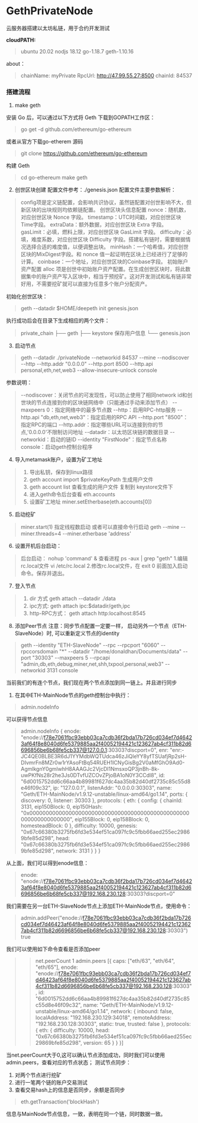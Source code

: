 # GethPrivateNode
云服务器搭建以太坊私链，用于合约开发测试

**cloudPATH:**
> ubuntu 20.02
nodjs 18.12
go-1.18.7
geth-1.10.16

about：
> chainName: myPrivate
> RpcUrl: http://47.99.55.27:8500
> chainId: 84537

### 搭建流程
1. make geth

安装 Go 后，可以通过以下方式将 Geth 下载到GOPATH工作区：
>go get -d github.com/ethereum/go-ethereum

或者从官方下载go-etherem 源码
> git clone https://github.com/ethereum/go-ethereum

构建 Geth
>cd go-ethereum
make geth

2. 创世区块创建
配置文件参考：./genesis.json
配置文件主要参数解析：
> config项是定义链配置，会影响共识协议，虽然链配置对创世影响不大，但新区块的出块规则均依赖链配置。
创世区块头信息配置
nonce：随机数，对应创世区块 Nonce 字段。
timestamp：UTC时间戳，对应创世区块 Time字段。
extraData：额外数据，对应创世区块 Extra 字段。
gasLimit：必填，燃料上限，对应创世区块 GasLimit 字段。
difficulty：必填，难度系数，对应创世区块 Difficulty 字段。搭建私有链时，需要根据情况选择合适的难度值，以便调整出块。
minHash：一个哈希值，对应创世区块的MixDigest字段。和 nonce 值一起证明在区块上已经进行了足够的计算。
coinbase：一个地址，对应创世区块的Coinbase字段。
初始账户资产配置
alloc 项是创世中初始账户资产配置。在生成创世区块时，将此数据集中的账户资产写入区块中，相当于预挖矿。这对开发测试和私有链非常好用，不需要挖矿就可以直接为任意多个账户分配资产。

初始化创世区块：
> geth --datadir $HOME/deepeth init genesis.json

执行成功后会在目录下生成相应的两个文件：
> private_chain
├── geth
├── keystore 保存用户信息
└── genesis.json

3. 启动节点
>  geth --datadir ./privateNode --networkid 84537 --mine --nodiscover --http --http.addr "0.0.0.0" --http.port 8500 --http.api personal,eth,net,web3 --allow-insecure-unlock console

参数说明：
>--nodiscover：关闭节点的可发现性，可以防止使用了相同network id和创世块的节点连接到你的区块链网络中（只能通过手动来添加节点）
--maxpeers 0：指定网络中的最多节点数
--http：启用RPC-http服务
--http.api "db,eth,net,web3"：指定启用的RPC API
--http.port "8500"：指定RPC的端口
--http.addr：指定哪些URL可以连接到你的节点,'0.0.0.0'不限制访问地址
--datadir：以太坊区块链的数据目录
--networkid：启动的链ID
--identity "FirstNode"：指定节点名称
console：启动geth控制台程序

4. 导入metamask账户，设置为矿工地址
>1. 导出私钥，保存到linux路径
>2. geth account import $privateKeyPath 生成用户文件
>3. geth account list 查看生成的用户文件 复制到 keystore文件下
>4. 进入geth命令后台查看 eth.accounts
>5. 设置矿工地址 miner.setEtherbase(eth.accounts[0])

5. 启动挖矿
> miner.start(1) 指定线程数启动
或者可以直接命令行启动 geth --mine --miner.threads=4 --miner.etherbase 'address'

6. 设置开机后台启动：
> 后台启动： nohup 'command' & 
查看进程 ps -aux | grep "geth"
> 1.编辑rc.local文件 vi /etc/rc.local
> 2.修改rc.local文件，在 exit 0 前面加入启动命令。保存并退出。

7. 登入节点
> 1. dir 方式
geth attach --datadir ./data
> 2. ipc方式:
geth attach ipc:$datadir/geth,ipc
> 3. http-RPC方式：
geth attach http:localhost:8545

8. 添加Peer节点
注意：同步节点配置一定要一样，
启动另外一个节点（ETH-SlaveNode）时, 可以重新定义节点的identity
> geth --identity "ETH-SlaveNode" --rpc --rpcport "6060" --rpccorsdomain "*" --datadir "/home/donaldhan/Documents/data" --port "30303" --maxpeers 5 --rpcapi "admin,db,eth,debug,miner,net,shh,txpool,personal,web3" --networkid 3131 console

当前我们的有连个节点，我们现在两个节点添加到同一链上。并且进行同步
1. 在其中ETH-MainNode节点的geth控制台中执行：
> admin.nodeInfo

可以获得节点信息
> 
 
> admin.nodeInfo
{
  enode: "enode://f78e7061fbc93ebb03ca7cdb36f2bda17b726cd034ef7d46423af64f8e8040d6fe5379885aa2f40052194421c123627ab4cf311b82d6696856be6b68fe5cb337@127.0.0.1:30303?discport=0",
  enr: "enr:-JC4QE0BLBE3R6dJ1YYMdbWQTUdca46zJiQleYY8yfTSUafjRp2sH-DIvmrFn8MZr0w1rYAsoFtBq54RUEH1lCNyGisBg2V0aMfGhO9Ad0-AgmlkgnY0gmlwhH8AAAGJc2VjcDI1NmsxoQP3jnBh-8k-uwPKfNs28r2he3Js0DTvfUZCOvZPjoBA1oN0Y3CCdl8",
  id: "6d0015752dd6c66aa4b89981f627dc4aa35b82d40df2735c85c55d8e46f09c32",
  ip: "127.0.0.1",
  listenAddr: "0.0.0.0:30303",
  name: "Geth/ETH-MainNode/v1.9.12-unstable/linux-amd64/go1.14",
  ports: {
    discovery: 0,
    listener: 30303
  },
  protocols: {
    eth: {
      config: {
        chainId: 3131,
        eip150Block: 0,
        eip150Hash: "0x0000000000000000000000000000000000000000000000000000000000000000",
        eip155Block: 0,
        eip158Block: 0,
        homesteadBlock: 0
      },
      difficulty: 10000,
      genesis: "0x67c66380b3275fb6fd3e534ef51ca097fc9c5fbb66aed255ec29869bfe85d298",
      head: "0x67c66380b3275fb6fd3e534ef51ca097fc9c5fbb66aed255ec29869bfe85d298",
      network: 3131
    }
  }
}
> 
从上面，我们可以得到enode信息：
> enode: "enode://f78e7061fbc93ebb03ca7cdb36f2bda17b726cd034ef7d46423af64f8e8040d6fe5379885aa2f40052194421c123627ab4cf311b82d6696856be6b68fe5cb337@192.168.230.128:30303?discport=0"

我们需要在另一台ETH-SlaveNode节点上添加ETH-MainNode节点，使用命令：
> admin.addPeer("enode://f78e7061fbc93ebb03ca7cdb36f2bda17b726cd034ef7d46423af64f8e8040d6fe5379885aa2f40052194421c123627ab4cf311b82d6696856be6b68fe5cb337@192.168.230.128:30303")
true

我们可以使用如下命令查看是否添加peer
> > net.peerCount
1
> admin.peers
[{
    caps: ["eth/63", "eth/64", "eth/65"],
    enode: "enode://f78e7061fbc93ebb03ca7cdb36f2bda17b726cd034ef7d46423af64f8e8040d6fe5379885aa2f40052194421c123627ab4cf311b82d6696856be6b68fe5cb337@192.168.230.128:30303",
    id: "6d0015752dd6c66aa4b89981f627dc4aa35b82d40df2735c85c55d8e46f09c32",
    name: "Geth/ETH-MainNode/v1.9.12-unstable/linux-amd64/go1.14",
    network: {
      inbound: false,
      localAddress: "192.168.230.129:34018",
      remoteAddress: "192.168.230.128:30303",
      static: true,
      trusted: false
    },
    protocols: {
      eth: {
        difficulty: 10000,
        head: "0x67c66380b3275fb6fd3e534ef51ca097fc9c5fbb66aed255ec29869bfe85d298",
        version: 65
      }
    }
}]
> 
当net.peerCount大于0,这可以确认节点添加成功，同时我们可以使用admin.peers，查看对应的节点状态；
测试节点同步：
1. 对两个节点进行挖矿
2. 进行一笔两个链的账户交易测试 
3. 查看交易hash上的信息是否同步，余额是否同步 
> eth.getTransaction('blockHash')

信息与MainNode节点信息，一致，表明在同一个链，同时数据一致。



